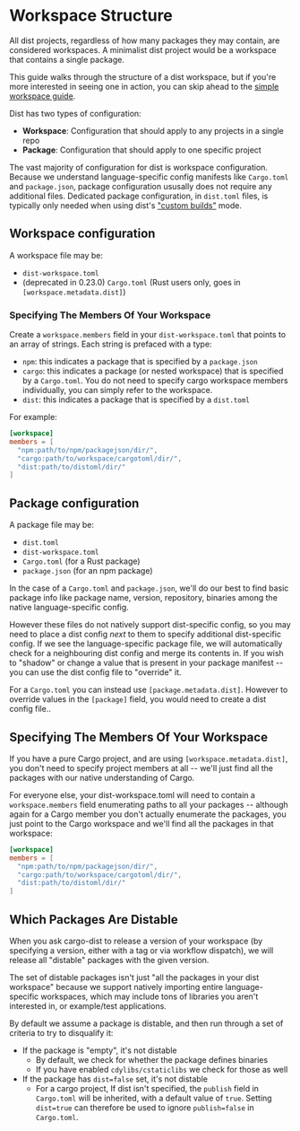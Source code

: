# Workspace Structure

All dist projects, regardless of how many packages they may contain, are
considered workspaces. A minimalist dist project would be a workspace that
contains a single package.

This guide walks through the structure of a dist workspace, but if you're more interested in seeing one in action, you can skip ahead to the [simple workspace guide][simple-guide].

Dist has two types of configuration:

- **Workspace**: Configuration that should apply to any projects in a single repo
- **Package**: Configuration that should apply to one specific project

The vast majority of configuration for dist is workspace configuration. Because
we understand language-specific config manifests like `Cargo.toml` and
`package.json`, package configuration ususally does not require any additional
files. Dedicated package configuration, in `dist.toml` files, is typically only needed when using dist's ["custom builds"][custom-builds] mode.

## Workspace configuration

A workspace file may be:

* `dist-workspace.toml`
* (deprecated in 0.23.0) `Cargo.toml` (Rust users only, goes in `[workspace.metadata.dist]`)

### Specifying The Members Of Your Workspace

Create a `workspace.members` field in your `dist-workspace.toml` that points to
an array of strings. Each string is prefaced with a type:

- `npm`: this indicates a package that is specified by a `package.json`
- `cargo`: this indicates a package (or nested workspace) that is specified by a `Cargo.toml`. You do not need to specify cargo workspace members individually, you can simply refer to the workspace.
- `dist`: this indicates a package that is specified by a `dist.toml`

For example:

```toml
[workspace]
members = [
  "npm:path/to/npm/packagejson/dir/",
  "cargo:path/to/workspace/cargotoml/dir/",
  "dist:path/to/distoml/dir/"
]
```

## Package configuration

A package file may be:

* `dist.toml`
* `dist-workspace.toml`
* `Cargo.toml` (for a Rust package)
* `package.json` (for an npm package)

In the case of a `Cargo.toml` and `package.json`, we'll do our best to find basic package
info like package name, version, repository, binaries among the native language-specific config.

However these files do not natively support dist-specific config, so you may
need to place a dist config *next* to them to specify additional dist-specific
config. If we see the language-specific package file, we will automatically
check for a neighbouring dist config and merge its contents in. If you wish to
"shadow" or change a value that is present in your package manifest -- you can
use the dist config file to "override" it.

For a `Cargo.toml` you can instead use `[package.metadata.dist]`. However to
override values in the `[package]` field, you would need to create a dist
config file..


## Specifying The Members Of Your Workspace

If you have a pure Cargo project, and are using `[workspace.metadata.dist]`, you don't
need to specify project members at all -- we'll just find all the packages with our
native understanding of Cargo.

For everyone else, your dist-workspace.toml will need to contain a `workspace.members` field enumerating paths to all your packages -- although again for a Cargo member you
don't actually enumerate the packages, you just point to the Cargo workspace
and we'll find all the packages in that workspace:

```toml
[workspace]
members = [
  "npm:path/to/npm/packagejson/dir/",
  "cargo:path/to/workspace/cargotoml/dir/",
  "dist:path/to/distoml/dir/"
]
```

## Which Packages Are Distable

When you ask cargo-dist to release a version of your workspace (by specifying a
version, either with a tag or via workflow dispatch), we will release all "distable" packages with the
given version.

The set of distable packages isn't just "all the packages in your dist workspace"
because we support natively importing entire language-specific workspaces, which may
include tons of libraries you aren't interested in, or example/test applications.

By default we assume a package is distable, and then run through a set of criteria
to try to disqualify it:

* If the package is "empty", it's not distable
	* By default, we check for whether the package defines binaries
    * If you have enabled `cdylibs/cstaticlibs` we check for those as well
* If the package has `dist=false` set, it's not distable
  * For a cargo project, If dist isn't specified, the `publish` field in
    `Cargo.toml` will be inherited, with a default value of `true`. Setting
    `dist=true` can therefore be used to ignore `publish=false` in `Cargo.toml`.

[custom-builds]: ../custom-builds.md
[simple-guide]: ./simple-guide.md
